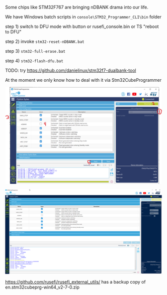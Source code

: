 Some chips like STM32F767 are bringing nDBANK drama into our life.

We have Windows batch scripts in ``console\STM32_Programmer_CLI\bin`` folder

step 1) switch to DFU mode with button or rusefi_console.bin or TS "reboot to DFU"

step 2) invoke ``stm32-reset-nDBANK.bat``

step 3) ``stm32-full-erase.bat``

step 4) ``stm32-flash-dfu.bat``


TODO: try https://github.com/danielinux/stm32f7-dualbank-tool

At the moment we only know how to deal with it via Stm32CubeProgrammer

![x](HOWTO/nDBANK/stm32prog-steps.png)

![x](HOWTO/nDBANK/stm32prog-result.png)


https://github.com/rusefi/rusefi_external_utils/ has a backup copy of en.stm32cubeprg-win64_v2-7-0.zip